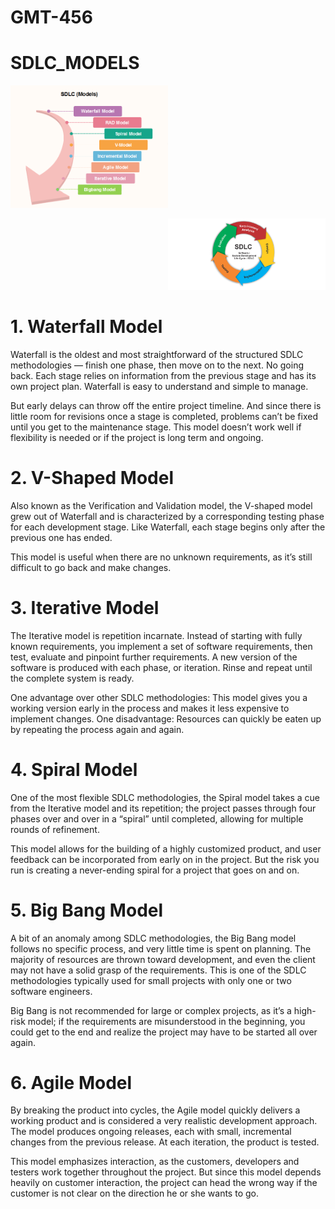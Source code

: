 # GMT-456
# SDLC_MODELS

<p align="left"><img src="https://github.com/berkayyibis/GMT-456/blob/main/sdlc-models1.png" width="50%"></p>
<p align="right"><img src="https://github.com/berkayyibis/GMT-456/blob/main/sdlc_models2.png" width="50%"></p>

# 1. Waterfall Model
Waterfall is the oldest and most straightforward of the structured SDLC methodologies — finish one phase, then move on to the next. No going back. Each stage relies on information from the previous stage and has its own project plan. Waterfall is easy to understand and simple to manage.

But early delays can throw off the entire project timeline. And since there is little room for revisions once a stage is completed, problems can’t be fixed until you get to the maintenance stage. This model doesn’t work well if flexibility is needed or if the project is long term and ongoing.

# 2. V-Shaped Model
Also known as the Verification and Validation model, the V-shaped model grew out of Waterfall and is characterized by a corresponding testing phase for each development stage. Like Waterfall, each stage begins only after the previous one has ended.

This model is useful when there are no unknown requirements, as it’s still difficult to go back and make changes.

# 3. Iterative Model
The Iterative model is repetition incarnate. Instead of starting with fully known requirements, you implement a set of software requirements, then test, evaluate and pinpoint further requirements. A new version of the software is produced with each phase, or iteration. Rinse and repeat until the complete system is ready.

One advantage over other SDLC methodologies: This model gives you a working version early in the process and makes it less expensive to implement changes. One disadvantage: Resources can quickly be eaten up by repeating the process again and again.

# 4. Spiral Model
One of the most flexible SDLC methodologies, the Spiral model takes a cue from the Iterative model and its repetition; the project passes through four phases over and over in a “spiral” until completed, allowing for multiple rounds of refinement.

This model allows for the building of a highly customized product, and user feedback can be incorporated from early on in the project. But the risk you run is creating a never-ending spiral for a project that goes on and on.

# 5. Big Bang Model
A bit of an anomaly among SDLC methodologies, the Big Bang model follows no specific process, and very little time is spent on planning. The majority of resources are thrown toward development, and even the client may not have a solid grasp of the requirements. This is one of the SDLC methodologies typically used for small projects with only one or two software engineers.

Big Bang is not recommended for large or complex projects, as it’s a high-risk model; if the requirements are misunderstood in the beginning, you could get to the end and realize the project may have to be started all over again.

# 6. Agile Model
By breaking the product into cycles, the Agile model quickly delivers a working product and is considered a very realistic development approach. The model produces ongoing releases, each with small, incremental changes from the previous release. At each iteration, the product is tested.

This model emphasizes interaction, as the customers, developers and testers work together throughout the project. But since this model depends heavily on customer interaction, the project can head the wrong way if the customer is not clear on the direction he or she wants to go.
